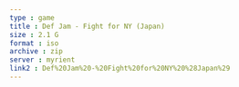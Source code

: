 ```yaml
---
type : game
title : Def Jam - Fight for NY (Japan)
size : 2.1 G
format : iso
archive : zip
server : myrient
link2 : Def%20Jam%20-%20Fight%20for%20NY%20%28Japan%29
---
```

